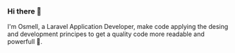 ### Hi there 👋

I'm Osmell, a Laravel Application Developer, make code applying the desing and development principes to get a quality code more readable and powerfull 💪.
